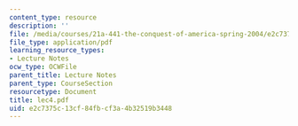 ```yaml
---
content_type: resource
description: ''
file: /media/courses/21a-441-the-conquest-of-america-spring-2004/e2c7375c13cf84fbcf3a4b32519b3448_lec4.pdf
file_type: application/pdf
learning_resource_types:
- Lecture Notes
ocw_type: OCWFile
parent_title: Lecture Notes
parent_type: CourseSection
resourcetype: Document
title: lec4.pdf
uid: e2c7375c-13cf-84fb-cf3a-4b32519b3448
---
```

